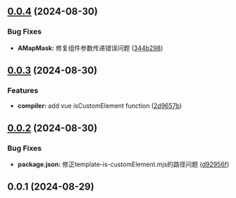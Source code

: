 ## [0.0.4](https://github.com/BitterBar/amap-devkit/compare/v0.0.3...v0.0.4) (2024-08-30)


### Bug Fixes

* **AMapMask:** 修复组件参数传递错误问题 ([344b298](https://github.com/BitterBar/amap-devkit/commit/344b29827d55e06c2f326d183c207fdaf72272c8))



## [0.0.3](https://github.com/BitterBar/amap-devkit/compare/v0.0.2...v0.0.3) (2024-08-30)

### Features

- **compiler:** add vue isCustomElement function ([2d9657b](https://github.com/BitterBar/amap-devkit/commit/2d9657bb8aa88016a3bf93455c7f700fdca1f7f7))

## [0.0.2](https://github.com/BitterBar/amap-devkit/compare/v0.0.1...v0.0.2) (2024-08-30)

### Bug Fixes

- **package.json:** 修正template-is-customElement.mjs的路径问题 ([d92956f](https://github.com/BitterBar/amap-devkit/commit/d92956f5436edc87d6ea792c84adb292ba282e17))

## 0.0.1 (2024-08-29)
